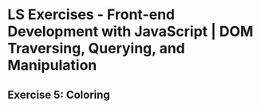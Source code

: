 # LS Exercises - Front-end Development with JavaScript | DOM Traversing, Querying, and Manipulation

## Exercise 5: Coloring
